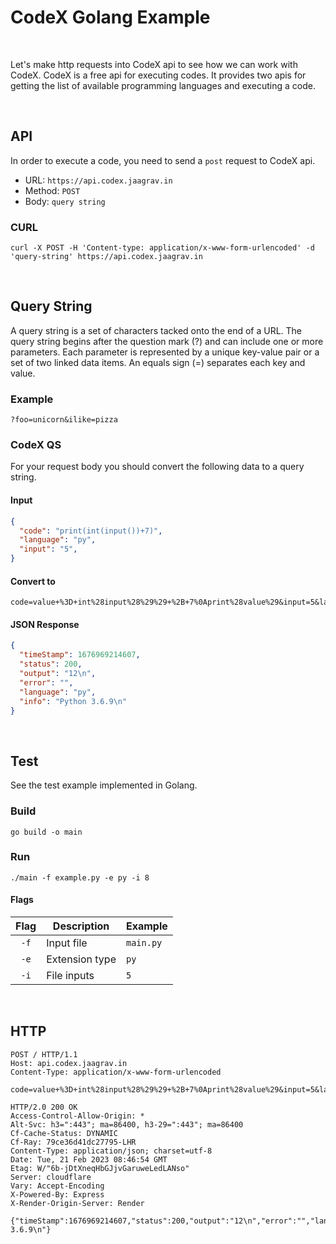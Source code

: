 # CodeX Golang Example

<br />

Let's make http requests into CodeX api to see how we can work with CodeX.
CodeX is a free api for executing codes. It provides two apis for getting
the list of available programming languages and executing a code.

<br />

## API

In order to execute a code, you need to send a ```post``` request to CodeX api.

- URL: ```https://api.codex.jaagrav.in```
- Method: ```POST```
- Body: ```query string```

### CURL

```shell
curl -X POST -H 'Content-type: application/x-www-form-urlencoded' -d 'query-string' https://api.codex.jaagrav.in
```

<br />

## Query String

A query string is a set of characters tacked onto the end of a URL. 
The query string begins after the question mark (?) and can include 
one or more parameters. Each parameter is represented by a unique 
key-value pair or a set of two linked data items. An equals sign 
(=) separates each key and value.

### Example

```
?foo=unicorn&ilike=pizza
```

### CodeX QS

For your request body you should convert the following data to a query string.

#### Input

```json
{
  "code": "print(int(input())+7)",
  "language": "py",
  "input": "5",
}
```

#### Convert to

```
code=value+%3D+int%28input%28%29%29+%2B+7%0Aprint%28value%29&input=5&language=py
```

#### JSON Response

```json
{
  "timeStamp": 1676969214607,
  "status": 200,
  "output": "12\n",
  "error": "",
  "language": "py",
  "info": "Python 3.6.9\n"
}
```

<br />

## Test

See the test example implemented in Golang.

### Build

```shell
go build -o main
```

### Run

```shell
./main -f example.py -e py -i 8
```

#### Flags

|   Flag   | Description    | Example       |
|:--------:|----------------|---------------|
| ```-f``` | Input file     | ```main.py``` |
| ```-e``` | Extension type | ```py```      |
| ```-i``` | File inputs    | ```5```       |

<br />

## HTTP

```shell
POST / HTTP/1.1
Host: api.codex.jaagrav.in
Content-Type: application/x-www-form-urlencoded

code=value+%3D+int%28input%28%29%29+%2B+7%0Aprint%28value%29&input=5&language=py
```

```shell
HTTP/2.0 200 OK
Access-Control-Allow-Origin: *
Alt-Svc: h3=":443"; ma=86400, h3-29=":443"; ma=86400
Cf-Cache-Status: DYNAMIC
Cf-Ray: 79ce36d41dc27795-LHR
Content-Type: application/json; charset=utf-8
Date: Tue, 21 Feb 2023 08:46:54 GMT
Etag: W/"6b-jDtXneqHbGJjvGaruweLedLANso"
Server: cloudflare
Vary: Accept-Encoding
X-Powered-By: Express
X-Render-Origin-Server: Render

{"timeStamp":1676969214607,"status":200,"output":"12\n","error":"","language":"py","info":"Python 3.6.9\n"}
```
